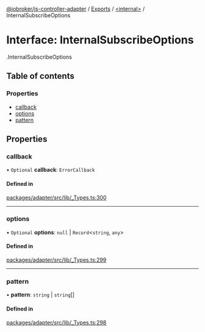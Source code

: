 [@iobroker/js-controller-adapter](../README.md) / [Exports](../modules.md) / [<internal\>](../modules/internal_.md) / InternalSubscribeOptions

# Interface: InternalSubscribeOptions

[<internal>](../modules/internal_.md).InternalSubscribeOptions

## Table of contents

### Properties

- [callback](internal_.InternalSubscribeOptions.md#callback)
- [options](internal_.InternalSubscribeOptions.md#options)
- [pattern](internal_.InternalSubscribeOptions.md#pattern)

## Properties

### callback

• `Optional` **callback**: `ErrorCallback`

#### Defined in

[packages/adapter/src/lib/_Types.ts:300](https://github.com/ioBroker/ioBroker.js-controller/blob/4be02248/packages/adapter/src/lib/_Types.ts#L300)

___

### options

• `Optional` **options**: ``null`` \| `Record`<`string`, `any`\>

#### Defined in

[packages/adapter/src/lib/_Types.ts:299](https://github.com/ioBroker/ioBroker.js-controller/blob/4be02248/packages/adapter/src/lib/_Types.ts#L299)

___

### pattern

• **pattern**: `string` \| `string`[]

#### Defined in

[packages/adapter/src/lib/_Types.ts:298](https://github.com/ioBroker/ioBroker.js-controller/blob/4be02248/packages/adapter/src/lib/_Types.ts#L298)
